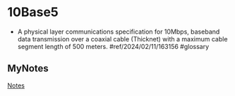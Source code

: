 # 10Base5
- A physical layer communications specification for 10Mbps, baseband data transmission over a coaxial cable (Thicknet) with a maximum cable segment length of 500 meters. #ref/2024/02/11/163156 #glossary
## MyNotes
[Notes](mynotes/10base5-notes.md)
